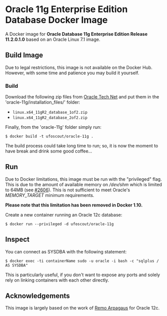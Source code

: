# Oracle 11g Enterprise Edition Database Docker Image
A Docker image for **Oracle Database 11g Enterprise Edition Release 11.2.0.1.0** based on an Oracle Linux 7.1 image.

## Build Image
Due to legal restrictions, this image is not available on the Docker Hub. However, with some time and patience you may build it yourself.

### Build
Download the following zip files from [Oracle Tech Net](http://www.oracle.com/technetwork/database/enterprise-edition/downloads/112010-linx8664soft-100572.html) and put them in the 'oracle-11g/installation_files/' folder:
 * `linux.x64_11gR2_database_1of2.zip`
 * `linux.x64_11gR2_database_2of2.zip`

Finally, from the 'oracle-11g' folder simply run:
```
$ docker build -t ufoscout/oracle-11g .
```
The build process could take long time to run; so, it is now the moment to have break and drink some good coffee...

## Run
Due to Docker limitations, this image must be run with the "privileged" flag. This is due to the amount of available memory on */dev/shm* which is limited to 64MB (see [#2606](https://github.com/docker/docker/issues/2606)). This is not sufficient to meet Oracle's *MEMORY_TARGET* minimum requirements.

**Please note that this limitation has been removed in Docker 1.10.**

Create a new container running an Oracle 12c database:
```
$ docker run --privileged -d ufoscout/oracle-11g
```

## Inspect
You can connect as SYSDBA with the following statement:
```
$ docker exec -ti containerName sudo -u oracle -i bash -c "sqlplus / AS SYSDBA"
```
This is particularly useful, if you don't want to expose any ports and solely rely on linking containers with each other directly.

## Acknowledgements
This image is largely based on the work of [Remo Arpagaus](https://github.com/arpagaus/docker-oracle-12c) for Oracle 12c.
